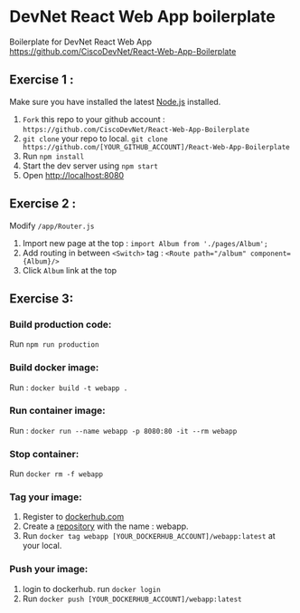 # DevNet React Web App boilerplate

Boilerplate for DevNet React Web App
https://github.com/CiscoDevNet/React-Web-App-Boilerplate

## Exercise 1 : 

Make sure you have installed the latest [Node.js](https://nodejs.org/en/) installed.

1. `Fork` this repo to your github account : `https://github.com/CiscoDevNet/React-Web-App-Boilerplate`
1. `git clone` your repo to local. `git clone https://github.com/[YOUR_GITHUB_ACCOUNT]/React-Web-App-Boilerplate`
2. Run `npm install`
3. Start the dev server using `npm start`
3. Open [http://localhost:8080](http://localhost:8080)


## Exercise 2 : 

Modify `/app/Router.js`

1. Import new page at the top : `import Album from './pages/Album';`
2. Add routing in between `<Switch>` tag : `<Route path="/album" component={Album}/>`
3. Click `Album` link at the top



## Exercise 3:

### Build production code:

Run `npm run production`

### Build docker image:

Run : `docker build -t webapp .`

### Run container image:

Run : `docker run --name webapp -p 8080:80 -it --rm webapp`  

### Stop container: 

Run `docker rm -f webapp`

### Tag your image:

1. Register to [dockerhub.com](https://hub.docker.com/)
2. Create a [repository](https://hub.docker.com/add/repository/) with the name : webapp.
3. Run `docker tag webapp [YOUR_DOCKERHUB_ACCOUNT]/webapp:latest` at your local.


### Push your image:
1. login to dockerhub. run `docker login`
2. Run `docker push [YOUR_DOCKERHUB_ACCOUNT]/webapp:latest`
